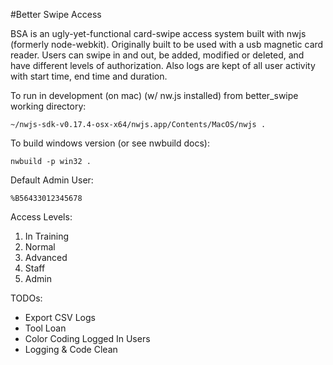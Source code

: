 #Better Swipe Access

BSA is an ugly-yet-functional card-swipe access system built with nwjs (formerly node-webkit). Originally built to be used with a usb magnetic card reader. Users can swipe in and out, be added, modified or deleted, and have different levels of authorization. Also logs are kept of all user activity with start time, end time and duration.

To run in development (on mac) (w/ nw.js installed) from better_swipe working directory:

    ~/nwjs-sdk-v0.17.4-osx-x64/nwjs.app/Contents/MacOS/nwjs .

To build windows version (or see nwbuild docs):

    nwbuild -p win32 .

Default Admin User:

    %B56433012345678

Access Levels:
 1. In Training
 2. Normal
 3. Advanced
 4. Staff
 5. Admin

TODOs:
- Export CSV Logs
- Tool Loan
- Color Coding Logged In Users
- Logging & Code Clean
